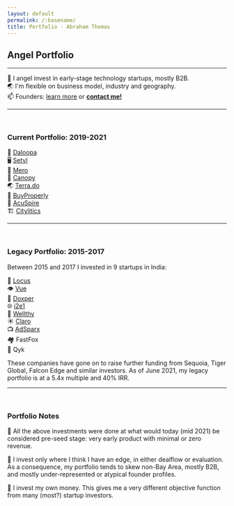 ```yaml
---
layout: default
permalink: /:basename/
title: Portfolio · Abraham Thomas
---
```


## Angel Portfolio

----

🦋 I angel invest in early-stage technology startups, mostly B2B.  
🌏 I'm flexible on business model, industry and geography.  
📫 Founders: [learn more](/founders) or **[contact me!](/contact)**  

----

<br/>

### Current Portfolio: 2019-2021

🧠 [Daloopa](https://www.daloopa.com/)  
🖥️ [Setyl](https://www.setyl.com/)  
🏢 [Mero](https://mero.co/)  
🏫 [Canopy](https://www.canopyanalytics.com/)  
🌏 [Terra.do](https://terra.do)  
🏡 [BuyProperly](https://buyproperly.ca/)  
🤝 [AcuSpire](https://acuspire.ai/)  
🏗️ [Citylitics](https://citylitics.com/)  

----

<br/>

### Legacy Portfolio: 2015-2017

Between 2015 and 2017 I invested in 9 startups in India:

🚚 [Locus](https://locus.sh/)  
👁️ [Vue](https://vue.ai/)  
🔬 [Doxper](http://doxper.com/)  
🌐 [i2e1](https://i2e1.com/)  
💊 [Wellthy](https://wellthytherapeutics.com/)  
☀️ [Claro](https://www.claroenergy.in/)  
📺 [AdSparx](https://www.adsparx.com/)  
🏘️ FastFox  
🧰 Qyk  

These companies have gone on to raise further funding from Sequoia, Tiger Global, Falcon Edge and similar investors. As of June 2021, my legacy portfolio is at a 5.4x multiple and 40% IRR.

----

<br/>

### Portfolio Notes

🌱 All the above investments were done at what would today (mid 2021) be considered pre-seed stage: very early product with minimal or zero revenue.

🧭 I invest only where I think I have an edge, in either dealflow or evaluation.  As a consequence, my portfolio tends to skew non-Bay Area, mostly B2B, and mostly under-represented or atypical founder profiles.

🎯 I invest my own money.  This gives me a very different objective function from many (most?) startup investors. 


<!--
In addition to investing directly in startups, I am an LP in and advisor to [GrowX Ventures](http://www.growxventures.com/), who I believe to be India's best seed-stage venture capital firm.  
-->

<br/>
<br/>